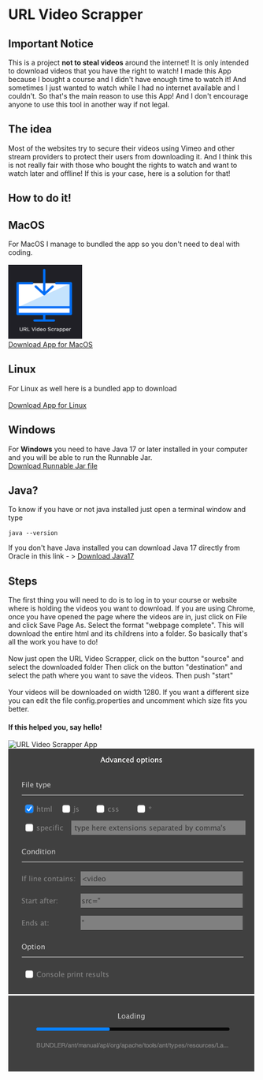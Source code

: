 # URL Video Scrapper

## Important Notice
This is a project **not to steal videos** around the internet! It is only intended to download
videos that you have the right to watch! I made this App because I bought a course and 
I didn't have enough time to watch it! And sometimes I just wanted to watch while I had
no internet available and I couldn't. So that's the main reason to use this App! 
And I don't encourage anyone to use this tool in another way if not legal.

## The idea 
Most of the websites try to secure their videos using Vimeo and other stream providers
to protect their users from downloading it. And I think this is not really fair with those
who bought the rights to watch and want to watch later and offline! If this is your case, here is a solution for that!

## How to do it!
## **MacOS**
For MacOS I manage to bundled the app so you don't need to deal with coding.<br><br>
<a href="https://github.com/rcastrucci/URLVideoScrapper/tree/main/Bundled%20App">
<img src="https://github.com/rcastrucci/URLVideoScrapper/blob/main/Bundled%20App/URLScrapper%20App.png" width="150" height="150"/>
</a><br>
[Download App for MacOS](https://github.com/rcastrucci/URLVideoScrapper/tree/main/Bundled%20App)

## **Linux**
For Linux as well here is a bundled app to download<br><br>
[Download App for Linux](https://github.com/rcastrucci/URLVideoScrapper/blob/main/Bundled%20App/URLScrapper_linux_1_0_4.deb)

## **Windows**
For **Windows** you need to have Java 17 or later installed in your computer and you will be able to run the Runnable Jar.<br>
[Download Runnable Jar file](https://github.com/rcastrucci/URLVideoScrapper/tree/main/Runnable%20Jar)

## Java?
To know if you have or not java installed just open a terminal window and type

    java --version

If you don't have Java installed you can download Java 17 directly from Oracle in this link - > [Download Java17](https://www.oracle.com/java/technologies/javase/jdk17-archive-downloads.html)

## Steps
The first thing you will need to do is to log in to your course or website where is holding
the videos you want to download. If you are using Chrome, once you have opened the page
where the videos are in, just click on File and click Save Page As. Select the format 
"webpage complete". This will download the entire html and its childrens into a folder.
So basically that's all the work you have to do!
<br><br>
Now just open the URL Video Scrapper, click on the button "source" and select the downloaded folder 
Then click on the button "destination" and select the path where you want to save the videos. 
Then push "start"
<br><br>
Your videos will be downloaded on width 1280. If you want a different size you can edit the
file config.properties and uncomment which size fits you better.

#### **If this helped you, say hello!**

<img src="https://github.com/rcastrucci/URLVideoScrapper/blob/main/Runnable%20Jar/main_screen.png" width="500" height="auto" alt="URL Video Scrapper App"/><br>
<img src="https://github.com/rcastrucci/URLVideoScrapper/blob/main/Runnable%20Jar/advanced_screen.png" width="500" height="auto" alt="URL Video Scrapper App"/><br>
<img src="https://github.com/rcastrucci/URLVideoScrapper/blob/main/Runnable%20Jar/loading_screen.png" width="500" height="auto" alt="URL Video Scrapper App"/><br>
